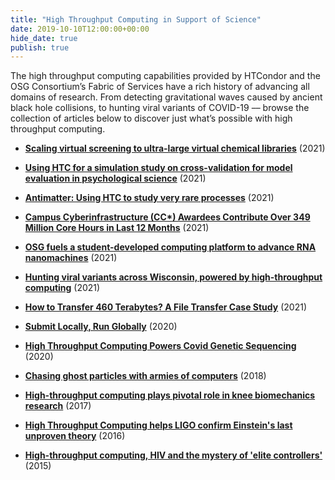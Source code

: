 ```yaml
---
title: "High Throughput Computing in Support of Science"
date: 2019-10-10T12:00:00+00:00
hide_date: true
publish: true
---
```


The high throughput computing capabilities provided by HTCondor and the OSG Consortium’s Fabric of Services have a rich history of advancing all domains of research. From detecting gravitational waves caused by ancient black hole collisions, to hunting viral variants of COVID-19 –– browse the collection of articles below to discover just what’s possible with high throughput computing.

- **[Scaling virtual screening to ultra-large virtual chemical libraries](https://path-cc.io/news/2021-08-19-Spencer-Showcase/)** (2021)

- **[Using HTC for a simulation study on cross-validation for model evaluation in psychological science](https://path-cc.io/news/2021-08-19-Hannah-Showcase/)** (2021)

- **[Antimatter: Using HTC to study very rare processes](https://path-cc.io/news/2021-08-19-Anirvan-Showcase/)** (2021)

- **[Campus Cyberinfrastructure (CC*) Awardees Contribute Over 349 Million Core Hours in Last 12 Months](https://path-cc.io/news/2021-01-15-Campus-Cyberinfrastructure-Awardees-Contribute-to-OSG/)** (2021)

- **[OSG fuels a student-developed computing platform to advance RNA nanomachines](https://path-cc.io/news/2021-08-10-Science-Gateway/)** (2021)

- **[Hunting viral variants across Wisconsin, powered by high-throughput computing](https://morgridge.org/story/hunting-viral-variants-across-wisconsin-powered-by-high-throughput-computing/)** (2021)

- **[How to Transfer 460 Terabytes? A File Transfer Case Study](https://path-cc.io/news/2021-01-15-Use-HTCondor-To-Transfer-Files/)** (2021)

- **[Submit Locally, Run Globally](https://path-cc.io/news/2020-12-7-Submit-Locally-Run-Globally/)** (2020)

- **[High Throughput Computing Powers Covid Genetic Sequencing](https://path-cc.io/news/2020-11-18-High-Throughput-Computing-Powers-Covid-Genetic-Sequencing/)** (2020)

- **[Chasing ghost particles with armies of computers](https://morgridge.org/story/chasing-ghost-particles-with-armies-of-computers/)** (2018)

- **[High-throughput computing plays pivotal role in knee biomechanics research](https://morgridge.org/story/high-throughput-computing-plays-pivotal-role-in-knee-biomechanics-research/)** (2017)

- **[High Throughput Computing helps LIGO confirm Einstein's last unproven theory](https://morgridge.org/story/high-throughput-computing-helps-ligo-confirm-einsteins-last-unproven-theory/)** (2016)

- **[High-throughput computing, HIV and the mystery of 'elite controllers'](https://morgridge.org/story/high-throughput-computing-hiv-and-the-mystery-of-elite-controllers/)** (2015)
  
